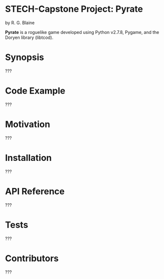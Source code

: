 # STECH-Capstone Project: Pyrate

by R. G. Blaine

**Pyrate** is a roguelike game developed using Python v2.7.8, Pygame, and the Doryen library (libtcod).

# Synopsis

???

# Code Example

???

# Motivation

???

# Installation

???

# API Reference

???

# Tests

???

# Contributors

???


